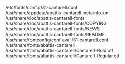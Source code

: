 /etc/fonts/conf.d/31-cantarell.conf  
/usr/share/appdata/abattis-cantarell.metainfo.xml  
/usr/share/doc/abattis-cantarell-fonts  
/usr/share/doc/abattis-cantarell-fonts/COPYING  
/usr/share/doc/abattis-cantarell-fonts/NEWS  
/usr/share/doc/abattis-cantarell-fonts/README  
/usr/share/fontconfig/conf.avail/31-cantarell.conf  
/usr/share/fonts/abattis-cantarell  
/usr/share/fonts/abattis-cantarell/Cantarell-Bold.otf  
/usr/share/fonts/abattis-cantarell/Cantarell-Regular.otf  
